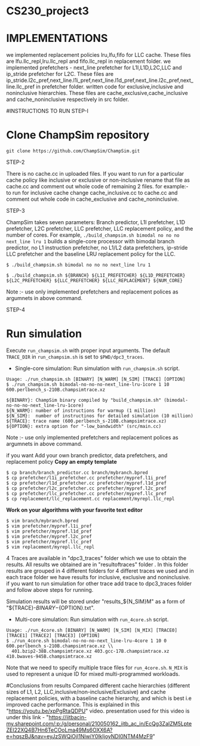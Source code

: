 # CS230_project3

# IMPLEMENTATIONS
we implemented replacement policies lru,lfu,fifo for LLC cache. 
These files are lfu.llc_repl,lru.llc_repl and fifo.llc_repl in replacement folder.
  we implemented prefetchers - next_line prefetcher for L1I,L1D,L2C,LLC and ip_stride prefetcher for L2C.
  These files are ip_stride.l2c_pref,next_line.l1i_pref,next_line.l1d_pref,next_line.l2c_pref,next_line.llc_pref in prefetcher folder.
  written code for exclusive,inclusive and noninclusive hierarchies. These files are cache_exclusive,cache_inclusive and cache_noninclusive respectively 
  in src folder.






#INSTRUCTIONS TO RUN
STEP-I
# Clone ChampSim repository
```
git clone https://github.com/ChampSim/ChampSim.git
```
STEP-2

There is no cache.cc in uploaded files.
If you want to run for a particular cache policy like inclusive or exclusive or non-inclusive rename that file as cache.cc
and comment out whole code of remaining 2 files.
for example:-   
           to run for inclusive cache 
                change cache_inclusive.cc to cache.cc
                and comment out whole code in cache_exclusive and cache_noninclusive.

STEP-3

ChampSim takes seven parameters: Branch predictor, L1I prefetcher, L1D prefetcher, L2C prefetcher, LLC prefetcher, LLC replacement policy, and the number of cores. 
For example, `./build_champsim.sh bimodal no no no next_line lru 1` builds a single-core processor with bimodal branch predictor, no L1 instruction prefetcher, no L1/L2 data prefetchers, ip-stride LLC prefetcher and the baseline LRU replacement policy for the LLC.
```
$ ./build_champsim.sh bimodal no no no next_line lru 1

$ ./build_champsim.sh ${BRANCH} ${L1I_PREFETCHER} ${L1D_PREFETCHER} ${L2C_PREFETCHER} ${LLC_PREFETCHER} ${LLC_REPLACEMENT} ${NUM_CORE}
```
Note :- use only implemented prefetchers and replacement polices as argumnets in above command.

STEP-4

# Run simulation

Execute `run_champsim.sh` with proper input arguments. The default `TRACE_DIR` in `run_champsim.sh` is set to `$PWD/dpc3_traces`. <br>

* Single-core simulation: Run simulation with `run_champsim.sh` script.

```
Usage: ./run_champsim.sh [BINARY] [N_WARM] [N_SIM] [TRACE] [OPTION]
$ ./run_champsim.sh bimodal-no-no-no-next_line-lru-1core 1 10 600.perlbench_s-210B.champsimtrace.xz

${BINARY}: ChampSim binary compiled by "build_champsim.sh" (bimodal-no-no-no-next_line-lru-1core)
${N_WARM}: number of instructions for warmup (1 million)
${N_SIM}:  number of instructinos for detailed simulation (10 million)
${TRACE}: trace name (600.perlbench_s-210B.champsimtrace.xz)
${OPTION}: extra option for "-low_bandwidth" (src/main.cc)
```
Note :- use only implemented prefetchers and replacement polices as argumnets in above command.

if you want Add your own branch predictor, data prefetchers, and replacement policy
**Copy an empty template**
```
$ cp branch/branch_predictor.cc branch/mybranch.bpred
$ cp prefetcher/l1i_prefetcher.cc prefetcher/mypref.l1i_pref
$ cp prefetcher/l1d_prefetcher.cc prefetcher/mypref.l1d_pref
$ cp prefetcher/l2c_prefetcher.cc prefetcher/mypref.l2c_pref
$ cp prefetcher/llc_prefetcher.cc prefetcher/mypref.llc_pref
$ cp replacement/llc_replacement.cc replacement/myrepl.llc_repl
```

**Work on your algorithms with your favorite text editor**
```
$ vim branch/mybranch.bpred
$ vim prefetcher/mypref.l1i_pref
$ vim prefetcher/mypref.l1d_pref
$ vim prefetcher/mypref.l2c_pref
$ vim prefetcher/mypref.llc_pref
$ vim replacement/myrepl.llc_repl
```

4 Traces are available in "dpc3_traces" folder which we use to obtain the results.
All results we obtained are in "resultoftraces" folder . In this folder results are grouped in 4 different folders for 4 differet traces we used
and in each trace folder we have results for inclusive, exclusive and noninclusive.
if you want to run simulation for other trace add trace to dpc3_traces folder and follow above steps for running.


Simulation results will be stored under "results_${N_SIM}M" as a form of "${TRACE}-${BINARY}-${OPTION}.txt".<br> 

* Multi-core simulation: Run simulation with `run_4core.sh` script. <br>
```
Usage: ./run_4core.sh [BINARY] [N_WARM] [N_SIM] [N_MIX] [TRACE0] [TRACE1] [TRACE2] [TRACE3] [OPTION]
$ ./run_4core.sh bimodal-no-no-no-next_line-lru-4core 1 10 0 600.perlbench_s-210B.champsimtrace.xz \\
  401.bzip2-38B.champsimtrace.xz 403.gcc-17B.champsimtrace.xz 410.bwaves-945B.champsimtrace.xz
```
Note that we need to specify multiple trace files for `run_4core.sh`. `N_MIX` is used to represent a unique ID for mixed multi-programmed workloads. 





#Conclusions from results
Compared different cache hierarchies (different sizes of L1, L2, LLC,inclusive/non-inclusive/Exclusive) and cache replacement policies,
with a baseline cache hierarchy, and which is best i.e improved cache performance.
This is explained in  this "https://youtu.be/xpPgRtaQDPU" video.
presentation used for this video is under this link - "https://iitbacin-my.sharepoint.com/:p:/g/personal/210050162_iitb_ac_in/EcQg3ZaIZM5LpteZEI22XQ4B7Hn6TeCOoLma49Ms6OXX6A?e=hqszBJ&nav=eyJzSWQiOjI1NiwiY0lkIjoyNDI0NTM4MzF9"







